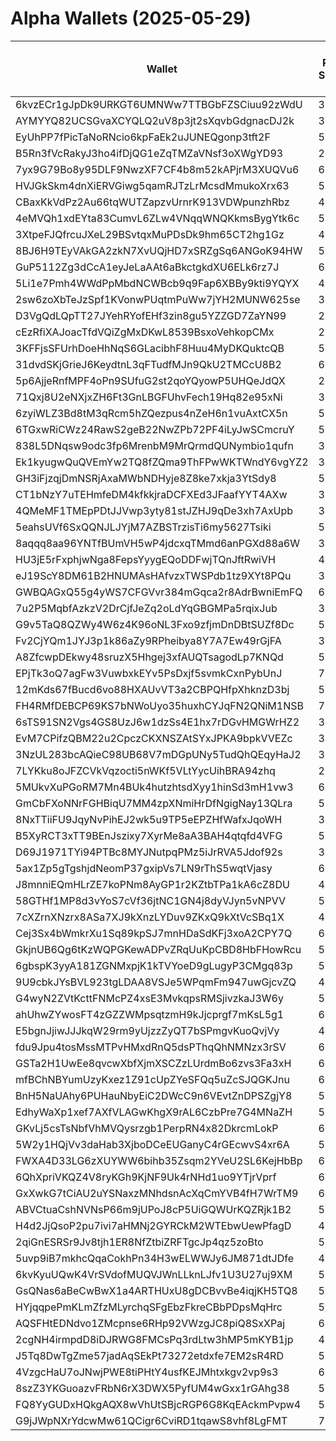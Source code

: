 # Alpha Wallets (2025-05-29)

| Wallet | Risk Score | Backtesting ROI (SOL) | Portfolio Value (USD) | SOL Balance | Farming Attempts / Total Tokens | Farming Ratio (%) | Median/Avg Risk of Last 10 Tokens | Median/Avg MC of Last 10 Tokens | Winrate (%) | ROI (%) | ROI (1D) (%) | Win Rate 1D (%) | Tokens (1D) | ROI (7D) (%) | Win Rate 7D (%) | Tokens (7D) | ROI (30D) (%) | Win Rate 30D (%) | Tokens (30D) | Realized Gains (USD) | Unrealized Gains (USD) | Median/Avg Holding Time (min) | Buy Size | Median/Avg Profit % Per Trade | Median/Avg Loss % Per Trade |
|----------|----------|----------|----------|----------|----------|----------|----------|----------|----------|----------|----------|----------|----------|----------|----------|----------|----------|----------|----------|----------|----------|----------|----------|----------|----------|
| 6kvzECr1gJpDk9URKGT6UMNWw7TTBGbFZSCiuu92zWdU | 39.00 | 2384.09% | $39433.24 | 40.0019 | 0 / 18 | 0.00% | 0.00/2.70 | $3.43M/$22.22M | 66.67% | 40.47% | 0.43% | 100.00% | 0 | 10.02% | 100.00% | 1 | 465.12% | 70.59% | 11 | $84153.65 | $2297.87 | 13336.16/15683.50 | $1535.64 | 27.24%/154.23% | -26.37%/-31.19% |
| AYMYYQ82UCSGvaXCYQLQ2uV8p3jt2sXqvbGdgnacDJ2k | 36.00 | 298.83% | $26779.20 | 78.2343 | 0 / 12 | 0.00% | 0.00/1.20 | $4.34M/$18.04M | 50.00% | 19.95% | 2.31% | 100.00% | 1 | 42.35% | 100.00% | 1 | 654.84% | 100.00% | 4 | $18810.66 | $-165.25 | 10154.43/42618.56 | $581.01 | 23.37%/23.37% | -17.47%/-30.07% |
| EyUhPP7fPicTaNoRNcio6kpFaEk2uJUNEQgonp3tft2F | 54.05 | 217.53% | $20180.64 | 15.1761 | 33 / 406 | 8.13% | 4.00/4.00 | $42.27K/$68.57K | 57.64% | 15.65% | 1.22% | 78.95% | 3 | 3.82% | 70.37% | 6 | 15.07% | 71.63% | 44 | $41890.60 | $131.81 | 5306.59/38194.77 | $75.92 | 15.73%/34.16% | -12.30%/-15.85% |
| B5Rn3fVcRakyJ3ho4ifDjQG1eZqTMZaVNsf3oXWgYD93 | 25.56 | 9.29% | $12074.91 | 31.6124 | 0 / 35 | 0.00% | 0.00/2.00 | $3.73M/$13.06M | 57.14% | 9.84% | 4.02% | 85.71% | 3 | 26.87% | 64.71% | 11 | 1117.48% | 58.06% | 30 | $14786.05 | $538.06 | 767.07/3379.95 | $1850.61 | 30.51%/44.21% | -61.35%/-61.35% |
| 7yx9G79Bo8y95DLF9NwzXF7CF4b8m52kAPjrM3XUQVu6 | 60.34 | 5.20% | $2987.66 | 8.5941 | 10 / 158 | 6.33% | 4.00/3.90 | $10.02K/$95.30K | 46.84% | 20.06% | 51.61% | 100.00% | 1 | 46.96% | 33.33% | 6 | 77.72% | 53.85% | 13 | $6375.13 | $273.42 | 7.64/1154.64 | $128.74 | 16.68%/48.49% | -14.36%/-22.47% |
| HVJGkSkm4dnXiERVGiwg5qamRJTzLrMcsdMmukoXrx63 | 57.21 | 2.73% | $10198.05 | 29.9828 | 1 / 13 | 7.69% | 4.50/4.30 | $91.27K/$935.11K | 46.15% | 3.04% | 44.45% | 33.33% | 2 | 100.00% | 46.15% | 13 | 100.00% | 46.15% | 13 | $2348.23 | $-30.61 | 135.29/1063.96 | $653.50 | -/- | -/- |
| CBaxKkVdPz2Au66tqWUTZapzvUrnrK913VDWpunzhRbz | 42.80 | 1.81% | $4954.72 | 19.9634 | 0 / 20 | 0.00% | 4.50/4.90 | $662.98K/$1.39M | 60.00% | 12.27% | 50.24% | 66.67% | 2 | 284.51% | 75.00% | 7 | 100.00% | 60.00% | 20 | $2546.06 | $59.58 | 215.79/732.96 | $686.46 | -/- | -/- |
| 4eMVQh1xdEYta83CumvL6ZLw4VNqqWNQKkmsBygYtk6c | 51.75 | 0.00% | $19510.52 | 112.4927 | 2 / 51 | 3.92% | 1.00/2.70 | $417.28K/$6.09M | 68.63% | 124.25% | 0.50% | 100.00% | 0 | 9.66% | 83.33% | 3 | 50.05% | 65.85% | 39 | $171515.19 | $99.08 | 16.13/4337.04 | $1441.33 | 370.76%/640.69% | -2.25%/-2.25% |
| 3XtpeFJQfrcuJXeL29BSvtqxMuPDsDk9hm65CT2hg1Gz | 44.00 | 0.00% | $203239.87 | 1064.5257 | 0 / 24 | 0.00% | 0.00/0.70 | $31.47M/$590.19M | 75.00% | 1925.62% | -0.00% | 0.00% | 0 | -0.00% | 0.00% | 0 | 4.72% | 50.00% | 0 | $124864.17 | $-1169.77 | 6428.82/59684.22 | $145.72 | 179.30%/5880.39% | -11.93%/-26.17% |
| 8BJ6H9TEyVAkGA2zkN7XvUQjHD7xSRZgSq6ANGoK94HW | 55.14 | 0.00% | $1355.45 | 7.8418 | 0 / 18 | 0.00% | 3.00/2.50 | $9.73K/$5.68M | 50.00% | 264.03% | 35.91% | 100.00% | 0 | 235.80% | 75.00% | 2 | 100.00% | 50.00% | 18 | $2932.67 | $1.62 | 15.09/2646.37 | $46.36 | -/- | -/- |
| GuP5112Zg3dCcA1eyJeLaAAt6aBkctgkdXU6ELk6rz7J | 69.97 | -0.06% | $5029.14 | 23.0597 | 0 / 13 | 0.00% | 4.00/3.80 | $7.87K/$17.25K | 84.62% | 174.57% | 1.36% | 100.00% | 1 | 22.76% | 100.00% | 2 | 22.73% | 100.00% | 2 | $27696.79 | $368.52 | 4659.51/24363.06 | $396.06 | 140.73%/247.02% | -65.07%/-53.91% |
| 5Li1e7Pmh4WWdPpMbdNCWBcb9q9Fap6XBBy9kti9YQYX | 42.00 | -0.10% | $57275.08 | 59.5260 | 0 / 17 | 0.00% | 0.00/0.00 | $91.20M/$242.50M | 47.06% | 28.91% | 0.05% | 100.00% | 0 | 1.09% | 100.00% | 0 | 71.97% | 80.00% | 1 | $17404.15 | $6337.45 | 49246.69/86690.80 | $642.29 | 106.11%/143.35% | -52.93%/-58.24% |
| 2sw6zoXbTeJzSpf1KVonwPUqtmPuWw7jYH2MUNW625se | 38.00 | -0.14% | $33704.09 | 180.0658 | 0 / 31 | 0.00% | 0.00/0.00 | $374.05M/$975.86M | 58.06% | 33.01% | 0.00% | 100.00% | 0 | 1.62% | 50.00% | 1 | 12.25% | 50.00% | 1 | $260584.16 | $23387.11 | 15469.44/77559.69 | $1494.52 | 25.44%/415.35% | -28.53%/-32.27% |
| D3VgQdLQpTT27JYehRYofEHf3zin8gu5YZZGD7ZaYN99 | 26.27 | -0.17% | $67930.28 | 29.4215 | 1 / 44 | 2.27% | 0.00/0.00 | $178.74M/$1.02B | 68.18% | 135.26% | 0.02% | 66.67% | 0 | 42.02% | 80.00% | 1 | 55.17% | 88.89% | 1 | $119567.56 | $7162.71 | 4287.52/50861.59 | $487.18 | 54.09%/7763.09% | -2.23%/-18.88% |
| cEzRfiXAJoacTfdVQiZgMxDKwL8539BsxoVehkopCMx | 24.00 | -0.28% | $13865.74 | 29.2369 | 0 / 135 | 0.00% | 0.00/0.00 | $29.54M/$210.94M | 54.81% | 16.93% | 0.49% | 80.00% | 0 | 0.48% | 50.00% | 0 | 0.29% | 50.00% | 3 | $9400.44 | $1366.21 | 91598.42/112671.82 | $136.75 | 54.76%/853.10% | -37.18%/-46.28% |
| 3KFFjsSFUrhDoeHhNqS6GLacibhF8Huu4MyDKQuktcQB | 54.88 | -0.29% | $2309.66 | 7.5958 | 0 / 13 | 0.00% | 4.00/3.50 | $182.81K/$2.73M | 61.54% | 29.90% | 190.35% | 83.33% | 4 | 100.00% | 61.54% | 13 | 100.00% | 61.54% | 13 | $2002.96 | $168.02 | 1209.28/1743.54 | $237.28 | -/- | -/- |
| 31dvdSKjGrieJ6KeydtnL3qFTudfMJn9QkU2TMCcU8B2 | 62.08 | -0.39% | $3924.72 | 11.7720 | 0 / 55 | 0.00% | 4.00/4.00 | $16.84K/$735.78K | 54.55% | 53.08% | 2.92% | 100.00% | 0 | 12.73% | 100.00% | 0 | 2050.38% | 100.00% | 0 | $3789.91 | $-47.77 | 134.78/3144.60 | $22.09 | 28.89%/41.05% | -51.99%/-52.77% |
| 5p6AjjeRnfMPF4oPn9SUfuG2st2qoYQyowP5UHQeJdQX | 24.42 | -0.39% | $5444.18 | 20.0813 | 0 / 370 | 0.00% | 0.00/0.90 | $7.30M/$10.11M | 56.49% | 1.71% | 19.27% | 71.70% | 11 | 9.89% | 58.16% | 58 | 19687.68% | 60.98% | 186 | $2691.66 | $-6.72 | 1311.25/8800.12 | $116.36 | 4.38%/7.89% | -4.19%/-9.35% |
| 71Qxj8U2eNXjxZH6Ft3GnLBGFUhvFech19Hq82e95xNi | 39.43 | -0.56% | $14583.16 | 61.9725 | 0 / 25 | 0.00% | 0.00/0.00 | $878.49M/$1.22B | 72.00% | 11.32% | 3.29% | 50.00% | 0 | 5.98% | 42.86% | 0 | 30.58% | 57.14% | 2 | $30137.05 | $2049.82 | 130177.09/139530.15 | $623.22 | 20.79%/63.53% | -4.36%/-16.36% |
| 6zyiWLZ3Bd8tM3qRcm5hZQezpus4nZeH6n1vuAxtCX5n | 50.61 | -0.73% | $1388.83 | 5.0240 | 0 / 17 | 0.00% | 0.00/3.70 | $72.71M/$1.65B | 58.82% | 35.11% | 0.27% | 100.00% | 1 | 0.27% | 100.00% | 1 | 13.86% | 100.00% | 2 | $1083.01 | $114.54 | 4871.83/50613.55 | $83.56 | 17.42%/153.64% | -30.53%/-33.88% |
| 6TGxwRiCWz24RawS2geB22NwZPb72PF4iLyJwSCmcruY | 59.46 | -0.76% | $26616.50 | 149.7928 | 2 / 35 | 5.71% | 6.50/6.30 | $54.28K/$697.69K | 57.14% | 127.79% | 0.31% | 100.00% | 1 | 16.76% | 75.00% | 3 | 100.00% | 57.14% | 35 | $188829.64 | $-109.42 | 379.07/1888.07 | $234.55 | -/- | -/- |
| 838L5DNqsw9odc3fp6MrenbM9MrQrmdQUNymbio1qufn | 33.71 | -0.77% | $12178.51 | 17.1483 | 0 / 23 | 0.00% | 0.00/0.70 | $28.61M/$31.16M | 73.91% | 17.29% | 5.44% | 75.00% | 0 | 8.82% | 71.43% | 6 | 86.50% | 66.67% | 8 | $41123.85 | $2381.64 | 1927.03/10523.37 | $1091.55 | 65.68%/74.88% | -11.93%/-16.77% |
| Ek1kyugwQuQVEmYw2TQ8fZQma9ThFPwWKTWndY6vgYZ2 | 36.98 | -0.80% | $4687.52 | 25.1749 | 0 / 31 | 0.00% | 0.00/0.50 | $27.97M/$40.72M | 70.97% | 9.14% | 0.32% | 72.73% | 1 | 19.34% | 66.67% | 3 | 657.54% | 73.08% | 19 | $3819.86 | $93.23 | 12888.79/13815.75 | $155.40 | 46.99%/325.46% | -44.86%/-37.85% |
| GH3iFjzqjDmNSRjAxaMWbNDHyje8Z8ke7xkja3YtSdy8 | 51.09 | -0.88% | $2376.93 | 13.5647 | 12 / 201 | 5.97% | 3.50/3.10 | $415.49K/$1.90M | 59.70% | 65.00% | 1.03% | 66.67% | 2 | 1.50% | 68.75% | 12 | 4.59% | 67.39% | 40 | $57226.41 | $595.76 | 246.17/4636.08 | $68.19 | 52.94%/1952.77% | -57.99%/-53.98% |
| CT1bNzY7uTEHmfeDM4kfkkjraDCFXEd3JFaafYYT4AXw | 31.99 | -1.06% | $6500.77 | 30.5759 | 2 / 72 | 2.78% | 0.00/0.70 | $20.75M/$22.42M | 52.78% | 0.73% | 10.70% | 64.29% | 1 | 21.69% | 71.43% | 3 | 382.31% | 48.65% | 27 | $2983.09 | $10.66 | 5047.32/12849.63 | $268.86 | 1.48%/2.28% | -2.04%/-11.57% |
| 4QMeMF1TMEpPDtJJVwp3yty81stJZHJ9qDe3xh7AxUpb | 31.50 | -1.06% | $3297.89 | 19.0147 | 6 / 142 | 4.23% | 2.00/2.60 | $3.25M/$6.21M | 53.52% | 7.63% | 0.92% | 66.67% | 1 | 0.39% | 57.14% | 5 | 1.06% | 54.55% | 10 | $47481.33 | $2682.10 | 152.01/3725.82 | $742.06 | 12.24%/26.55% | -20.89%/-29.92% |
| 5eahsUVf6SxQQNJLJYjM7AZBSTrzisTi6my5627Tsiki | 59.20 | -1.07% | $2796.10 | 12.7852 | 0 / 47 | 0.00% | 4.00/3.30 | $334.42K/$4.39M | 48.94% | 35.51% | 11.58% | 100.00% | 1 | 47.34% | 100.00% | 2 | 77.51% | 81.82% | 9 | $5456.22 | $260.77 | 333.09/7825.64 | $198.93 | 15.44%/100.33% | -38.80%/-46.86% |
| 8aqqq8aa96YNTfBUmVH5wP4jdcxqTMmd6anPGXd88a6W | 33.00 | -1.12% | $51556.79 | 70.9789 | 0 / 18 | 0.00% | 0.00/1.90 | $26.19M/$290.46M | 77.78% | 50.17% | 0.05% | 100.00% | 0 | 4.17% | 80.00% | 0 | 24.90% | 75.00% | 3 | $203523.18 | $-290.61 | 93865.68/79480.45 | $743.13 | 26.81%/44.10% | -48.12%/-40.34% |
| HU3jE5rFxphjwNga8FepsYyygEQoDDFwjTQnJftRwiVH | 40.28 | -1.14% | $43658.96 | 250.6192 | 1 / 24 | 4.17% | 0.00/1.50 | $176.24M/$438.76M | 66.67% | 25.43% | 0.11% | 100.00% | 0 | 20.80% | 44.44% | 2 | 769.31% | 66.67% | 15 | $27599.61 | $-264.93 | 7661.87/15649.52 | $484.12 | 23.69%/42.98% | -1.67%/-4.90% |
| eJ19ScY8DM61B2HNUMAsHAfvzxTWSPdb1tz9XYt8PQu | 35.28 | -1.14% | $2884.07 | 16.0594 | 0 / 241 | 0.00% | 5.00/4.50 | $3.42M/$10.86M | 73.03% | 41.20% | 0.01% | 57.14% | 0 | 1.64% | 66.67% | 5 | 19.91% | 70.31% | 55 | $46309.50 | $1746.29 | 2872.90/13894.19 | $195.21 | 73.99%/185.98% | -35.75%/-36.61% |
| GWBQAGxQ55g4yWS7CFGVvr384mGqca2r8AdrBwniEmFQ | 68.96 | -1.29% | $5044.92 | 7.1491 | 0 / 25 | 0.00% | 4.00/4.20 | $38.55K/$320.35K | 48.00% | 92.20% | 17.00% | 50.00% | 0 | 15.55% | 33.33% | 0 | 281.16% | 60.00% | 8 | $2586.94 | $399.55 | 2921.78/23203.82 | $66.45 | 51.85%/255.97% | -64.80%/-57.30% |
| 7u2P5MqbfAzkzV2DrCjfJeZq2oLdYqGBGMPa5rqixJub | 34.44 | -1.37% | $3835.14 | 11.6823 | 0 / 309 | 0.00% | 3.00/2.40 | $1.22M/$8.66M | 48.22% | 1.32% | 0.35% | 63.33% | 5 | 11.33% | 56.14% | 32 | 325.86% | 48.02% | 196 | $1930.87 | $-0.46 | 500.06/12505.78 | $108.26 | 4.22%/7.67% | -5.73%/-10.06% |
| G9v5TaQ8QZWy4W6z4K96oNL3Fxo9zfjmDnDBtSUZf8Dc | 56.54 | -1.62% | $6320.34 | 35.0936 | 1 / 33 | 3.03% | 4.00/3.70 | $6.31K/$930.40K | 69.70% | 13.13% | 6.09% | 45.45% | 9 | 62.79% | 70.83% | 19 | 3340.84% | 70.97% | 31 | $3474.11 | $113.56 | 48.14/4011.10 | $420.95 | 15.31%/15.31% | -85.69%/-85.69% |
| Fv2CjYQm1JYJ3p1k86aZy9RPheibya8Y7A7Ew49rGjFA | 33.64 | -1.69% | $3674.94 | 20.5525 | 10 / 138 | 7.25% | 0.00/0.60 | $17.47M/$19.26M | 62.32% | 7.76% | 0.24% | 70.00% | 3 | 0.67% | 57.14% | 8 | 100.00% | 62.32% | 138 | $39296.71 | $1182.19 | 86.68/6045.93 | $930.44 | -/- | -/- |
| A8ZfcwpDEkwy48sruzX5Hhgej3xfAUQTsagodLp7KNQd | 58.02 | -1.71% | $4005.19 | 13.2210 | 5 / 83 | 6.02% | 0.00/0.80 | $718.24K/$1.42B | 49.40% | 14.05% | 13.23% | 100.00% | 2 | 13.23% | 100.00% | 2 | 13.23% | 100.00% | 2 | $5173.39 | $31.63 | 48.17/4130.16 | $131.22 | 5.85%/33.86% | -12.18%/-23.42% |
| EPjTk3oQ7agFw3VuwbxkEYv5PsDxjf5svmkCxnPybUnJ | 71.75 | -1.72% | $1771.39 | 7.2692 | 16 / 173 | 9.25% | 5.00/4.70 | $147.68K/$376.27K | 52.60% | 5.02% | 6.10% | 20.00% | 3 | 6.97% | 36.11% | 31 | 164.36% | 51.97% | 151 | $2543.80 | $115.64 | 53.13/860.37 | $125.90 | 30.29%/100.88% | -33.20%/-35.50% |
| 12mKds67fBucd6vo88HXAUvVT3a2CBPQHfpXhknzD3bj | 50.12 | -1.76% | $2632.51 | 11.4996 | 0 / 28 | 0.00% | 4.50/3.70 | $34.97K/$530.48K | 46.43% | 19.86% | 4.38% | 100.00% | 0 | 240.09% | 75.00% | 1 | 87.83% | 38.89% | 16 | $2079.24 | $270.51 | 290.78/4420.92 | $142.40 | 36.15%/46.22% | -1.73%/-6.34% |
| FH4RMfDEBCP69KS7bNWoUyo35huxhCYJqFN2QNiM1NSB | 71.17 | -1.87% | $2323.71 | 13.4492 | 1 / 43 | 2.33% | 4.00/4.00 | $33.50K/$55.78K | 62.79% | 15.92% | 10.35% | 66.67% | 3 | 2.50% | 54.17% | 24 | 113.33% | 56.76% | 37 | $6429.86 | $-17.32 | 28.00/105.36 | $643.75 | 9.17%/22.46% | -/- |
| 6sTS91SN2Vgs4GS8UzJ6w1dzSs4E1hx7rDGvHMGWrHZ2 | 34.92 | -2.25% | $3448.65 | 10.3704 | 3 / 124 | 2.42% | 5.50/5.70 | $1.18M/$2.79M | 48.39% | 16.21% | 14.85% | 56.25% | 12 | 118.81% | 54.00% | 48 | 100.00% | 49.18% | 124 | $3202.12 | $554.28 | 68.01/820.19 | $40.30 | -/- | -/- |
| EvM7CPifzQBM22u2CpczCKXNSZAtSYxJPKA9bpkVVEZc | 39.67 | -2.35% | $33901.57 | 96.0185 | 0 / 30 | 0.00% | 0.00/0.20 | $13.57M/$62.95M | 53.33% | 10.57% | 0.66% | 50.00% | 0 | 1.31% | 41.67% | 2 | 11.34% | 52.00% | 15 | $188362.89 | $11079.09 | 20406.09/48474.29 | $840.45 | 26.76%/169.95% | -9.42%/-23.04% |
| 3NzUL283bcAQieC98UB68V7mDGpUNy5TudQhQEqyHaJ2 | 38.56 | -2.46% | $3891.30 | 13.3292 | 0 / 350 | 0.00% | 4.50/3.70 | $3.32M/$4.73M | 46.00% | 1.37% | 2.51% | 44.12% | 4 | 9.24% | 41.51% | 50 | 552.15% | 48.31% | 218 | $1768.34 | $811.90 | 1471.67/11828.16 | $117.03 | 4.21%/7.65% | -3.98%/-8.49% |
| 7LYKku8oJFZCVkVqzocti5nWKf5VLtYycUihBRA94zhq | 24.71 | -2.67% | $4914.60 | 28.1414 | 0 / 180 | 0.00% | 0.00/1.60 | $6.50M/$12.67M | 58.89% | 1.32% | 0.63% | 71.43% | 3 | 7.88% | 59.38% | 21 | 104.21% | 60.38% | 86 | $1238.91 | $26.44 | 100.03/8363.78 | $96.19 | 4.12%/10.19% | -5.71%/-15.14% |
| 5MUkvXuPGoRM7Mn4BUk4hutzhtsdXyy1hinSd3mH1vw3 | 63.91 | -2.87% | $1726.54 | 5.9447 | 5 / 65 | 7.69% | 3.50/3.70 | $5.15K/$95.26K | 49.23% | 10.58% | 12.98% | 46.67% | 14 | 215.66% | 46.55% | 58 | 100.00% | 49.23% | 65 | $2020.33 | $119.19 | 15.04/57.75 | $194.13 | -/- | -/- |
| GmCbFXoNNrFGHBiqU7MM4zpXNmiHrDfNgigNay13QLra | 52.69 | -2.93% | $5313.47 | 29.4249 | 0 / 19 | 0.00% | 4.00/3.90 | $361.66K/$3.04M | 47.37% | 22.98% | 1.00% | 100.00% | 0 | 111.48% | 100.00% | 0 | 1163.24% | 52.94% | 18 | $3726.48 | $532.11 | 436.63/11047.86 | $245.19 | -/- | -97.98%/-97.98% |
| 8NxTTiiFU9JqyNvPihEJ2wk5u9TP5eEPZHfWafxJqoWH | 37.91 | -3.29% | $4336.78 | 16.2722 | 0 / 296 | 0.00% | 4.50/3.90 | $617.52K/$1.17M | 60.14% | 1.95% | 5.04% | 40.00% | 6 | 37.83% | 62.50% | 51 | 136.24% | 65.26% | 92 | $1569.92 | $182.78 | 345.21/7971.01 | $88.46 | 2.80%/5.08% | -3.51%/-5.84% |
| B5XyRCT3xTT9BEnJszixy7XyrMe8aA3BAH4qtqfd4VFG | 55.33 | -3.32% | $2728.66 | 13.0456 | 1 / 44 | 2.27% | 5.00/5.30 | $127.55K/$310.89K | 45.45% | 43.65% | 5.32% | 57.14% | 2 | 673.78% | 53.57% | 24 | 1245.41% | 51.22% | 39 | $2618.18 | $321.33 | 362.28/1923.93 | $81.99 | -/- | -57.40%/-52.03% |
| D69J1971TYi94PTBc8MYJNutpqPMz5iJrRVA5Jdof92s | 34.00 | -3.82% | $57727.17 | 5.0058 | 0 / 57 | 0.00% | 4.00/4.00 | $2.93M/$3.51M | 68.42% | 15.62% | 0.24% | 50.00% | 1 | 3.72% | 60.00% | 5 | 228.49% | 66.67% | 28 | $54507.30 | $2556.37 | 431.41/10617.68 | $1237.58 | 26.14%/106.84% | -25.13%/-35.81% |
| 5ax1Zp5gTgshjdNeomP37gxipVs7LN9rThS5wqtVjasy | 63.00 | -4.46% | $14635.20 | 11.5781 | 0 / 15 | 0.00% | 4.00/3.60 | $576.43K/$35.64M | 46.67% | 45.27% | 0.43% | 100.00% | 1 | 0.43% | 100.00% | 1 | 0.43% | 100.00% | 1 | $71492.53 | $1734.40 | 3475.03/6264.49 | $3003.28 | 30.63%/59.54% | -39.90%/-40.82% |
| J8mnniEQmHLrZE7koPNm8AyGP1r2KZtbTPa1kA6cZ8DU | 48.79 | -4.56% | $3957.57 | 12.1722 | 0 / 22 | 0.00% | 4.50/4.90 | $1.49M/$3.27M | 54.55% | 17.75% | 2.00% | 50.00% | 0 | 40.84% | 100.00% | 1 | 100.00% | 54.55% | 22 | $3833.22 | $69.88 | 675.56/3100.28 | $372.65 | -/- | -/- |
| 58GTHf1MP8d3vYoS7cVf36jtNC1GN4j8dyVJyn5vNPVV | 57.25 | -4.63% | $3563.66 | 15.7704 | 1 / 23 | 4.35% | 3.50/2.90 | $5.00K/$312.05K | 73.91% | 18.25% | 12.05% | 57.14% | 7 | 100.00% | 73.91% | 23 | 100.00% | 73.91% | 23 | $2919.20 | $165.71 | 31.15/94.38 | $363.75 | -/- | -/- |
| 7cXZrnXNzrx8ASa7XJ9kXnzLYDuv9ZKxQ9kXtVcSBq1X | 41.59 | -4.82% | $14691.46 | 71.5057 | 10 / 110 | 9.09% | 5.00/4.00 | $5.48M/$25.35M | 48.18% | 14.58% | 1.13% | 100.00% | 0 | 17.44% | 100.00% | 1 | 11167.75% | 56.52% | 18 | $17172.46 | $3818.37 | 280.27/11147.26 | $449.02 | 12.68%/54.14% | -32.06%/-38.39% |
| Cej3Sx4bWmkrXu1Sq89kpSJ7mnHDaSdKFj3xoA2CPY7Q | 60.06 | -4.83% | $2672.25 | 13.3584 | 1 / 19 | 5.26% | 4.00/3.10 | $117.80K/$574.45K | 52.63% | 11.21% | 255.15% | 81.82% | 7 | 100.00% | 52.63% | 19 | 100.00% | 52.63% | 19 | $1549.06 | $0.00 | 197.28/476.60 | $529.42 | -/- | -/- |
| GkjnUB6Qg6tKzWQPGKewADPvZRqUuKpCBD8HbFHowRcu | 58.50 | -5.10% | $18877.54 | 109.2450 | 0 / 24 | 0.00% | 10.00/10.00 | $5.14/$23.69 | 62.50% | 21.37% | 377.81% | 63.64% | 10 | 100.00% | 62.50% | 24 | 100.00% | 62.50% | 24 | $54820.77 | $0.00 | 59.92/89.26 | $10360.20 | -/- | -/- |
| 6gbspK3yyA181ZGNMxpjK1kTVYoeD9gLugyP3CMgq83p | 53.75 | -5.30% | $48588.65 | 85.7959 | 0 / 18 | 0.00% | 4.50/3.40 | $887.51K/$44.58M | 55.56% | 80.93% | 1.54% | 75.00% | 1 | 24.27% | 87.50% | 3 | 1914.06% | 64.29% | 12 | $16835.69 | $33.23 | 5814.12/22222.13 | $179.90 | 49.90%/49.90% | -89.10%/-85.62% |
| 9U9cbkJYsBVL923tgLDAA8VSJe5WPqmFm947uwGjcvZQ | 47.75 | -5.55% | $11314.75 | 42.2123 | 1 / 15 | 6.67% | 2.50/2.50 | $4.67K/$52.37K | 73.33% | 131.47% | 25.93% | 80.00% | 3 | 100.00% | 73.33% | 15 | 100.00% | 73.33% | 15 | $9581.67 | $3237.85 | 264.61/1049.07 | $236.94 | -/- | -/- |
| G4wyN2ZVtKcttFNMcPZ4xsE3MvkqpsRMSjivzkaJ3W6y | 50.53 | -6.84% | $3326.51 | 10.8361 | 12 / 490 | 2.45% | 6.00/5.60 | $11.12K/$11.88K | 47.96% | 4.82% | 5.15% | 50.00% | 12 | 128.65% | 47.95% | 66 | 1859.31% | 47.78% | 313 | $12960.91 | $100.89 | 16.27/543.99 | $179.65 | 20.17%/30.47% | -16.12%/-22.08% |
| ahUhwZYwosFT4zGZZWMpsqtzmH9kJjcprgf7mKsL5g1 | 66.97 | -6.94% | $4284.65 | 24.7934 | 5 / 65 | 7.69% | 4.50/4.60 | $45.72K/$289.02K | 56.92% | 3.20% | 3.55% | 100.00% | 3 | 45.30% | 55.93% | 59 | 818.79% | 56.45% | 62 | $1886.35 | $0.00 | 7.79/339.27 | $490.82 | 36.17%/36.17% | -63.50%/-63.50% |
| E5bgnJjiwJJJkqW29rm9yUjzzZyQT7bSPmgvKuoQvjVy | 48.94 | -6.98% | $5679.99 | 23.8253 | 0 / 27 | 0.00% | 4.00/3.80 | $17.84K/$45.59K | 62.96% | 8.80% | 11.55% | 66.67% | 3 | 100.40% | 61.90% | 20 | 100.00% | 62.96% | 27 | $2678.28 | $80.45 | 183.45/631.45 | $605.51 | -/- | -/- |
| fdu9Jpu4tosMssMTPvHMxdRnQ5dsPThqQhNMNzx3rSV | 62.20 | -7.39% | $3072.56 | 12.6658 | 0 / 13 | 0.00% | 5.00/5.20 | $5.66K/$115.71K | 46.15% | 22.12% | 100.00% | 46.15% | 13 | 100.00% | 46.15% | 13 | 100.00% | 46.15% | 13 | $1600.74 | $342.20 | 8.28/84.59 | $194.03 | -/- | -/- |
| GSTa2H1UwEe8qvcwXbfXjmXSCZzLUrdmBo6zvs3Fa3xH | 67.77 | -7.64% | $1145.56 | 6.6295 | 1 / 12 | 8.33% | 3.50/3.20 | $4.93K/$5.49K | 58.33% | 24.30% | 85.46% | 66.67% | 3 | 100.00% | 58.33% | 12 | 100.00% | 58.33% | 12 | $1506.53 | $0.00 | 22.90/231.94 | $226.87 | -/- | -/- |
| mfBChNBYumUzyKxez1Z91cUpZYeSFQq5uZcSJQGKJnu | 65.89 | -7.71% | $4949.82 | 5.1158 | 1 / 58 | 1.72% | 4.50/4.20 | $7.80K/$91.16K | 56.90% | 9.13% | 0.97% | 100.00% | 1 | 10.85% | 48.15% | 14 | 100.00% | 56.90% | 58 | $2171.92 | $14.21 | 1656.57/6633.86 | $214.98 | -/- | -/- |
| BnH5NaUAhy6PUHauNbyEiC2DWcC9n6VEvtZnDPSZgjY8 | 56.13 | -7.87% | $1809.80 | 8.3505 | 8 / 116 | 6.90% | 5.00/5.10 | $6.15K/$8.51K | 58.62% | 7.11% | 6.53% | 66.67% | 8 | 158.45% | 67.31% | 47 | 100.00% | 58.62% | 116 | $2026.45 | $99.47 | 15.87/846.43 | $54.61 | -/- | -/- |
| EdhyWaXp1xef7AXfVLAGwKhgX9rAL6CzbPre7G4MNaZH | 58.60 | -8.03% | $1904.65 | 9.8437 | 0 / 12 | 0.00% | 4.00/3.60 | $61.27K/$260.71K | 50.00% | 5.58% | 22.04% | 75.00% | 3 | 100.00% | 50.00% | 12 | 100.00% | 50.00% | 12 | $1635.57 | $-19.28 | 105.69/739.73 | $176.32 | -/- | -/- |
| GKvLj5csTsNbfVhMVQysrzgb1PerpRN4x82DkrcmLokP | 60.00 | -8.38% | $15981.42 | 6.7920 | 0 / 34 | 0.00% | 4.00/2.70 | $151.83K/$284.83K | 58.82% | 32.78% | 0.12% | 66.67% | 0 | 0.97% | 60.00% | 0 | 94.56% | 66.67% | 8 | $27173.13 | $844.30 | 24655.44/56230.85 | $677.32 | 55.89%/259.80% | -49.79%/-45.11% |
| 5W2y1HQjVv3daHab3XjboDCeEUGanyC4rGEcwvS4xr6A | 57.86 | -8.99% | $2479.55 | 14.3432 | 1 / 39 | 2.56% | 5.00/5.10 | $266.23K/$2.12M | 46.15% | 21.77% | 5.45% | 100.00% | 2 | 400.01% | 63.64% | 11 | 400.01% | 63.64% | 11 | $4055.14 | $0.17 | 22.32/306.56 | $322.05 | 71.38%/71.68% | -40.70%/-34.33% |
| FWXA4D33LG6zXUYWW6bihb35Zsqm2YVeU2SL6KejHbBp | 60.01 | -9.07% | $1924.65 | 7.2619 | 5 / 83 | 6.02% | 4.50/4.70 | $27.59K/$113.67K | 54.22% | 9.92% | 22.88% | 60.00% | 19 | 100.00% | 54.22% | 83 | 100.00% | 54.22% | 83 | $1402.13 | $65.32 | 8.49/42.08 | $117.95 | -/- | -/- |
| 6QhXpriVKQZ4V8ryKGh9KjNF9Uk4rNHd1uo9YTjrVprf | 64.80 | -9.13% | $6276.72 | 24.6858 | 9 / 90 | 10.00% | 4.50/4.60 | $6.22K/$10.47K | 61.11% | 43.15% | 34.92% | 78.57% | 8 | 11.24% | 60.87% | 20 | 210.62% | 60.34% | 54 | $8545.69 | $645.89 | 1343.11/2227.08 | $182.98 | 24.40%/91.85% | -4.88%/-14.25% |
| GxXwkG7tCiAU2uYSNaxzMNhdsnAcXqCmYVB4fH7WrTM9 | 66.37 | -9.62% | $1876.76 | 10.8607 | 8 / 80 | 10.00% | 5.00/5.70 | $5.59K/$229.67K | 51.25% | 7.59% | 23.16% | 44.00% | 24 | 100.00% | 51.25% | 80 | 100.00% | 51.25% | 80 | $1435.95 | $-2.95 | 12.30/118.76 | $135.41 | -/- | -/- |
| ABVCtuaCshNVNsP66m9jUPoJ8cP5UiGQWUrKQZRjk1B2 | 59.94 | -9.99% | $10106.69 | 30.2659 | 5 / 51 | 9.80% | 4.50/4.90 | $12.29K/$13.87K | 52.94% | 26.93% | 13.14% | 66.67% | 11 | 625.90% | 53.06% | 48 | 100.00% | 52.94% | 51 | $5165.86 | $929.94 | 23.29/511.80 | $395.54 | -/- | -/- |
| H4d2JjQsoP2pu7ivi7aHMNj2GYRCkM2WTEbwUewPfagD | 49.03 | -10.10% | $4038.06 | 20.6989 | 8 / 158 | 5.06% | 4.00/3.10 | $4.91K/$131.70M | 48.73% | 56.44% | 4.56% | 60.00% | 5 | 197.31% | 50.00% | 8 | 296.04% | 57.14% | 24 | $8210.34 | $149.33 | 11.99/2282.19 | $74.04 | 13.56%/46.25% | -11.94%/-16.00% |
| 2qiGnESRSr9Jv8tjh1ER8NfZtbiZRFTgcJp4qz5zoBto | 51.56 | -10.36% | $4299.07 | 24.8802 | 1 / 33 | 3.03% | 3.00/3.50 | $4.88K/$5.08K | 66.67% | 23.72% | 35.45% | 75.00% | 4 | 494.88% | 83.33% | 17 | 100.00% | 66.67% | 33 | $2259.02 | $0.00 | 19.77/200.66 | $186.77 | -/- | -/- |
| 5uvp9iB7mkhcQqaCokhPn34H3wELWWJy6JM871dtJDfe | 48.46 | -10.53% | $2897.98 | 9.4335 | 0 / 58 | 0.00% | 4.00/3.80 | $3.22M/$10.36M | 55.17% | 12.80% | 0.18% | 25.00% | 0 | 7.80% | 35.71% | 9 | 13.98% | 56.67% | 27 | $1221.95 | $-15.07 | 1424.74/12098.07 | $47.23 | 26.24%/39.26% | -42.17%/-41.86% |
| 6kvKyuUQwK4VrSVdofMUQVJWnLLknLJfv1U3U27uj9XM | 51.28 | -11.02% | $4552.94 | 12.4455 | 52 / 646 | 8.05% | 3.50/3.80 | $4.87K/$5.01K | 47.21% | 4.21% | 3.80% | 36.36% | 8 | 25.32% | 52.35% | 133 | 3250.92% | 48.00% | 620 | $4756.24 | $-27.33 | 188.21/788.77 | $148.94 | 0.83%/1.21% | -1.07%/-4.17% |
| GsQNas6aBeCwBwX1a4ARTHUxU8gDCBvvBe4iqjKH5TQ8 | 57.19 | -11.41% | $1316.54 | 7.6182 | 26 / 368 | 7.07% | 4.00/3.80 | $4.82K/$4.84K | 62.50% | 10.69% | 6.34% | 83.33% | 6 | 24.19% | 77.78% | 36 | 130.58% | 76.19% | 125 | $6416.85 | $-18.31 | 15.81/18.26 | $134.96 | 20.28%/25.25% | -14.01%/-15.29% |
| HYjqqpePmKLmZfzMLyrchqSFgEbzFkreCBbPDpsMqHrc | 57.29 | -12.08% | $6125.75 | 35.4535 | 2 / 31 | 6.45% | 3.50/4.30 | $4.93K/$7.44K | 70.97% | 20.22% | 18.79% | 75.00% | 4 | 436.53% | 71.43% | 21 | 100.00% | 70.97% | 31 | $1213.77 | $0.00 | 7.22/17.38 | $182.31 | -/- | -/- |
| AQSFHtEDNdvo1ZMcpnse6RHp92VWzgJC8piQ8SxXPaj | 64.98 | -12.54% | $2866.83 | 7.2143 | 3 / 34 | 8.82% | 4.50/4.90 | $5.87K/$9.09K | 61.76% | 49.35% | 86.68% | 66.67% | 3 | 914.17% | 63.64% | 10 | 2925.68% | 54.84% | 29 | $2244.28 | $870.45 | 1445.35/3177.94 | $151.46 | 25.95%/28.80% | -23.07%/-23.07% |
| 2cgNH4irmpdD8iDJRWG8FMCsPq3rdLtw3hMP5mKYB1jp | 47.07 | -12.57% | $11408.95 | 12.0880 | 1 / 68 | 1.47% | 4.00/3.90 | $5.69K/$486.04K | 57.35% | 58.45% | 30.90% | 33.33% | 0 | 790.40% | 62.00% | 48 | 100.00% | 57.35% | 68 | $29996.63 | $-4.93 | 23.10/422.48 | $460.35 | -/- | -/- |
| J5Tq8DwTgZme57jadAqSEkPt73272etdxfe7EM2sR4RD | 55.77 | -12.69% | $8470.78 | 49.0192 | 9 / 113 | 7.96% | 7.00/6.30 | $17.71K/$630.90K | 50.44% | 7.42% | 2.58% | 66.67% | 5 | 118.47% | 56.10% | 38 | 186.15% | 52.75% | 91 | $7865.27 | $-0.00 | 33.67/862.48 | $401.65 | 19.15%/31.34% | -20.30%/-31.35% |
| 4VzgcHaU7oJNwjPWE8tiPHtY4usfKEJMhtxkgv2vp9s3 | 62.62 | -12.84% | $7990.92 | 30.7642 | 5 / 65 | 7.69% | 3.50/3.00 | $6.23K/$1.18M | 50.77% | 34.23% | 6.22% | 100.00% | 1 | 19.39% | 66.67% | 9 | 100.00% | 51.56% | 65 | $2328.82 | $1156.32 | 12.67/480.08 | $100.16 | -/- | -/- |
| 8szZ3YKGuoazvFRbN6rX3DWX5PyfUM4wGxx1rGAhg38 | 52.92 | -13.28% | $2681.25 | 15.5163 | 15 / 202 | 7.43% | 4.00/3.90 | $4.83K/$4.93K | 50.50% | 8.30% | 12.37% | 42.86% | 35 | 383.88% | 49.10% | 165 | 100.00% | 50.50% | 202 | $2728.55 | $-0.00 | 5.34/21.51 | $150.37 | -/- | -/- |
| FQ8YyGUDxHQkgAQX8wVhUtSBjcRGP6G8KqEAckmPvpw4 | 58.49 | -16.60% | $1579.57 | 9.1411 | 0 / 23 | 0.00% | 3.00/3.40 | $5.24K/$964.15K | 52.17% | 8.94% | 36.65% | 66.67% | 3 | 100.00% | 52.17% | 23 | 100.00% | 52.17% | 23 | $1028.78 | $-0.96 | 28.70/59.34 | $321.39 | -/- | -/- |
| G9jJWpNXrYdcwMw61QCigr6CviRD1tqawS8vhf8LgFMT | 70.52 | -17.50% | $2081.71 | 10.1514 | 2 / 41 | 4.88% | 4.50/5.10 | $7.38K/$7.60K | 51.22% | 26.82% | 11.44% | 75.00% | 6 | 10.57% | 52.63% | 18 | 1253.19% | 51.35% | 37 | $2634.89 | $24.72 | 930.97/1110.68 | $139.15 | 208.27%/208.27% | -32.96%/-32.96% |
